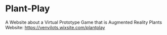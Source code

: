 # Plant-Play
A Website about a Virtual Prototype Game that is Augmented Reality Plants
Website: https://venvilots.wixsite.com/plantplay

